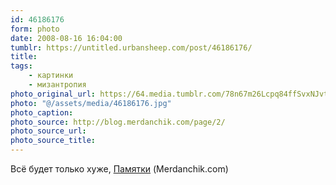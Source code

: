 ```yaml
---
id: 46186176
form: photo
date: 2008-08-16 16:04:00
tumblr: https://untitled.urbansheep.com/post/46186176/
title:
tags:
    - картинки
    - мизантропия
photo_original_url: https://64.media.tumblr.com/78n67m26Lcpq84ffSvxNJvt2_400.jpg
photo: "@/assets/media/46186176.jpg"
photo_caption:
photo_source: http://blog.merdanchik.com/page/2/
photo_source_url:
photo_source_title:
---
```


<p>Всё будет только хуже, <a href="http://blog.merdanchik.com/2007/10/05/122/">Памятки</a> (Merdanchik.com)</p>
